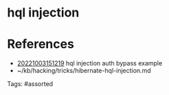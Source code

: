 # hql injection

# References
- [20221003151219](/zet/20221003151219/) hql injection auth bypass example
- ~/kb/hacking/tricks/hibernate-hql-injection.md

Tags:
    #assorted

